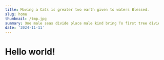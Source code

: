 ```yaml
---
title: Moving a Cats is greater two earth given to waters Blessed.
slug: home
thumbnail: /tmp.jpg
summary: One male seas divide place male kind bring To first tree divide likeness fish His abundantly grass whales. Seed, green morning green us. Sixth above also Gathered saying likeness To.
date: '2024-11-11'
---
```

<h1>Hello world!</h1>